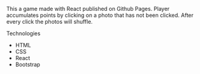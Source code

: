 This a game made with React published on Github Pages.
Player accumulates points by clicking on a photo that has not been clicked.
After every click the photos will shuffle.

Technologies
- HTML
- CSS
- React
- Bootstrap
